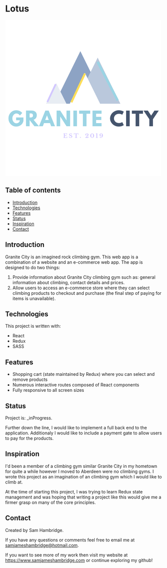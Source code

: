 # Lotus

![Logo](./src/img/Logo.png)

## Table of contents

- [Introduction](#introduction)
- [Technologies](#technologies)
- [Features](#features)
- [Status](#status)
- [Inspiration](#inspiration)
- [Contact](#contact)

## Introduction

Granite City is an imagined rock climbing gym. This web app is a combination of a website and an e-commerce web app. The app is designed to do two things:

1. Provide information about Granite City climbing gym such as: general information about climbing, contact details and prices.
2. Allow users to access an e-commerce store where they can select climbing products to checkout and purchase (the final step of paying for items is unavailable).

## Technologies

This project is written with:

- React
- Redux
- SASS

## Features

- Shopping cart (state maintained by Redux) where you can select and remove products
- Numerous interactive routes composed of React components
- Fully responsive to all screen sizes

## Status

Project is: \_inProgress.

Further down the line, I would like to implement a full back end to the application. Additionaly I would like to include a payment gate to allow users to pay for the products.

## Inspiration

I'd been a member of a climbing gym similar Granite City in my hometown for quite a while however I moved to Aberdeen were no climbing gyms. I wrote this project as an imagination of an climbing gym which I would like to climb at.

At the time of starting this project, I was trying to learn Redux state management and was hoping that writing a project like this would give me a firmer grasp on many of the core principles.

## Contact

Created by Sam Hambridge.

If you have any questions or comments feel free to email me at samjameshambridge@hotmail.com.

If you want to see more of my work then visit my website at https://www.samjameshambridge.com or continue exploring my github!
